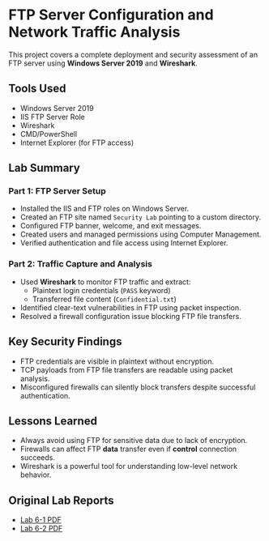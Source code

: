 # FTP Server Configuration and Network Traffic Analysis

This project covers a complete deployment and security assessment of an FTP server using **Windows Server 2019** and **Wireshark**.

## Tools Used
- Windows Server 2019
- IIS FTP Server Role
- Wireshark
- CMD/PowerShell
- Internet Explorer (for FTP access)

## Lab Summary

### Part 1: FTP Server Setup
- Installed the IIS and FTP roles on Windows Server.
- Created an FTP site named `Security Lab` pointing to a custom directory.
- Configured FTP banner, welcome, and exit messages.
- Created users and managed permissions using Computer Management.
- Verified authentication and file access using Internet Explorer.

### Part 2: Traffic Capture and Analysis
- Used **Wireshark** to monitor FTP traffic and extract:
  - Plaintext login credentials (`PASS` keyword)
  - Transferred file content (`Confidential.txt`)
- Identified clear-text vulnerabilities in FTP using packet inspection.
- Resolved a firewall configuration issue blocking FTP file transfers.

## Key Security Findings
- FTP credentials are visible in plaintext without encryption.
- TCP payloads from FTP file transfers are readable using packet analysis.
- Misconfigured firewalls can silently block transfers despite successful authentication.

## Lessons Learned
- Always avoid using FTP for sensitive data due to lack of encryption.
- Firewalls can affect FTP **data** transfer even if **control** connection succeeds.
- Wireshark is a powerful tool for understanding low-level network behavior.

## Original Lab Reports
- [Lab 6-1 PDF](Lab6-1_Report.pdf)
- [Lab 6-2 PDF](Lab6-2_Report.pdf)
